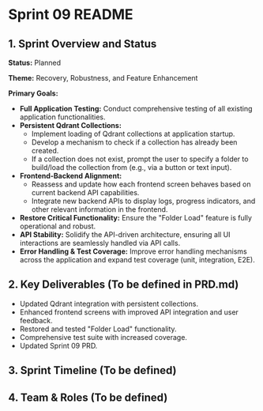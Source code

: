 # Sprint 09 README

## 1. Sprint Overview and Status

**Status:** Planned

**Theme:** Recovery, Robustness, and Feature Enhancement

**Primary Goals:**
-   **Full Application Testing:** Conduct comprehensive testing of all existing application functionalities.
-   **Persistent Qdrant Collections:**
    -   Implement loading of Qdrant collections at application startup.
    -   Develop a mechanism to check if a collection has already been created.
    -   If a collection does not exist, prompt the user to specify a folder to build/load the collection from (e.g., via a button or text input).
-   **Frontend-Backend Alignment:**
    -   Reassess and update how each frontend screen behaves based on current backend API capabilities.
    -   Integrate new backend APIs to display logs, progress indicators, and other relevant information in the frontend.
-   **Restore Critical Functionality:** Ensure the "Folder Load" feature is fully operational and robust.
-   **API Stability:** Solidify the API-driven architecture, ensuring all UI interactions are seamlessly handled via API calls.
-   **Error Handling & Test Coverage:** Improve error handling mechanisms across the application and expand test coverage (unit, integration, E2E).

## 2. Key Deliverables (To be defined in PRD.md)

-   Updated Qdrant integration with persistent collections.
-   Enhanced frontend screens with improved API integration and user feedback.
-   Restored and tested "Folder Load" functionality.
-   Comprehensive test suite with increased coverage.
-   Updated Sprint 09 PRD.

## 3. Sprint Timeline (To be defined)

## 4. Team & Roles (To be defined) 